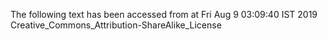 The following text has been accessed from at Fri Aug 9 03:09:40 IST 2019
Creative_Commons_Attribution-ShareAlike_License
